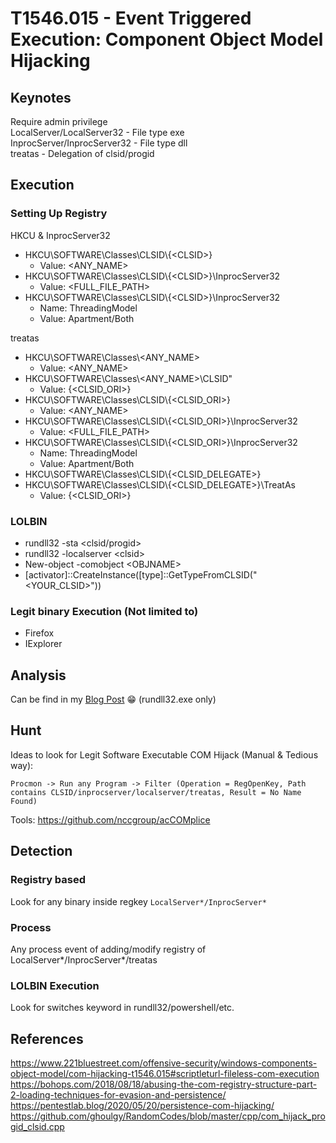 # T1546.015 - Event Triggered Execution: Component Object Model Hijacking
## Keynotes
Require admin privilege  
LocalServer/LocalServer32 - File type exe   
InprocServer/InprocServer32 - File type dll  
treatas - Delegation of clsid/progid

## Execution
### Setting Up Registry
HKCU & InprocServer32
- HKCU\SOFTWARE\Classes\CLSID\\{\<CLSID\>}
    - Value: <ANY_NAME>
- HKCU\SOFTWARE\Classes\CLSID\\{\<CLSID\>}\InprocServer32
    - Value: <FULL_FILE_PATH>
- HKCU\SOFTWARE\Classes\CLSID\\{\<CLSID\>}\InprocServer32
    - Name: ThreadingModel
    - Value: Apartment/Both

treatas
- HKCU\SOFTWARE\Classes\\<ANY_NAME>
    - Value: <ANY_NAME>
- HKCU\SOFTWARE\Classes\\<ANY_NAME>\CLSID"
    - Value: {<CLSID_ORI>}
- HKCU\SOFTWARE\Classes\CLSID\\{\<CLSID_ORI\>}
    - Value: <ANY_NAME>
- HKCU\SOFTWARE\Classes\CLSID\\{<CLSID_ORI>}\InprocServer32
    - Value: <FULL_FILE_PATH>
- HKCU\SOFTWARE\Classes\CLSID\\{<CLSID_ORI>}\InprocServer32
    - Name: ThreadingModel
    - Value: Apartment/Both
- HKCU\SOFTWARE\Classes\CLSID\\{<CLSID_DELEGATE>}  
- HKCU\SOFTWARE\Classes\CLSID\\{<CLSID_DELEGATE>}\TreatAs
    - Value: {<CLSID_ORI>}

### LOLBIN
- rundll32 -sta <clsid/progid>
- rundll32 -localserver \<clsid>
- New-object -comobject \<OBJNAME\>
- \[activator\]::CreateInstance([type]::GetTypeFromCLSID("<YOUR_CLSID>"))

### Legit binary Execution (Not limited to)
- Firefox
- IExplorer

## Analysis
Can be find in my [Blog Post](https://medium.com/@ghoulsec/reddev-5-rundll32-com-hijack-executor-in-c-40b632fc7e37) 😁 (rundll32.exe only)

## Hunt
Ideas to look for Legit Software Executable COM Hijack (Manual & Tedious way):
```
Procmon -> Run any Program -> Filter (Operation = RegOpenKey, Path contains CLSID/inprocserver/localserver/treatas, Result = No Name Found) 
```

Tools: https://github.com/nccgroup/acCOMplice

## Detection
### Registry based
Look for any binary inside regkey `LocalServer*/InprocServer*`

### Process
Any process event of adding/modify registry of LocalServer*/InprocServer*/treatas

### LOLBIN Execution
Look for switches keyword in rundll32/powershell/etc.

## References
https://www.221bluestreet.com/offensive-security/windows-components-object-model/com-hijacking-t1546.015#scriptleturl-fileless-com-execution
https://bohops.com/2018/08/18/abusing-the-com-registry-structure-part-2-loading-techniques-for-evasion-and-persistence/
https://pentestlab.blog/2020/05/20/persistence-com-hijacking/
https://github.com/ghoulgy/RandomCodes/blob/master/cpp/com_hijack_progid_clsid.cpp